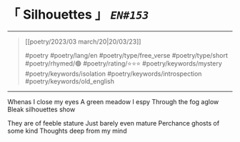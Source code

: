 # &#12300; Silhouettes &#12301; *`EN#153`*

---

> [[poetry/2023/03 march/20|20/03/23]]
> 
> #poetry 
> #poetry/lang/en 
> #poetry/type/free_verse #poetry/type/short 
> #poetry/rhymed/🟢 
> #poetry/rating/⭐⭐⭐ 
> #poetry/keywords/mystery #poetry/keywords/isolation #poetry/keywords/introspection #poetry/keywords/old_english 

---

Whenas I close my eyes
A green meadow I espy
Through the fog aglow 
Bleak silhouettes show 

They are of feeble stature
Just barely even mature
Perchance ghosts of some kind
Thoughts deep from my mind